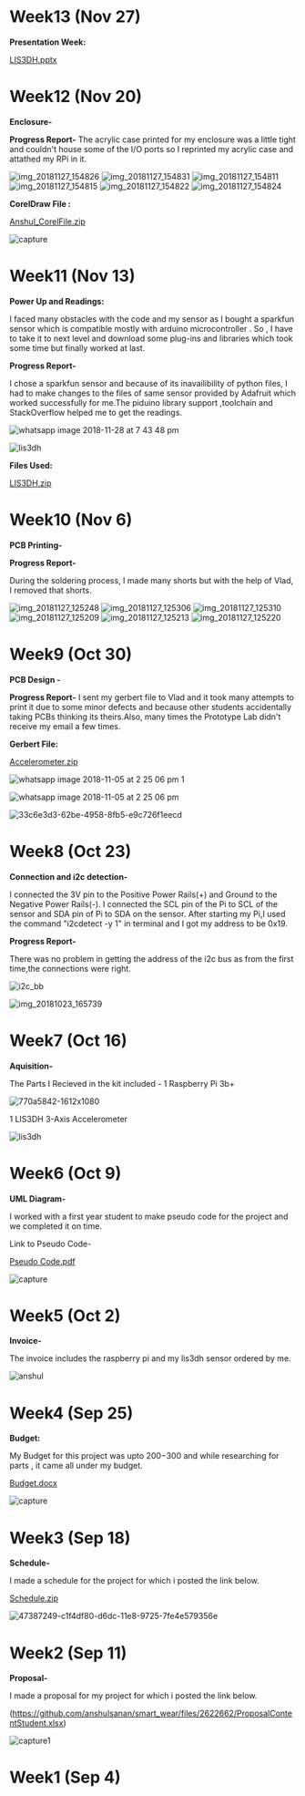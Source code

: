 # Week13 (Nov 27)

**Presentation Week:**

[LIS3DH.pptx](https://github.com/anshulsanan/smart_wear/files/2622157/LIS3DH.pptx)

# Week12 (Nov 20)

**Enclosure-**

**Progress Report-**
The acrylic case printed for my enclosure was a little tight and couldn't house some of the I/O ports so I reprinted my acrylic case and attathed my RPi in it.

![img_20181127_154826](https://user-images.githubusercontent.com/43185859/49110781-662df100-f25c-11e8-923a-a5a6c2d52e57.jpg)
![img_20181127_154831](https://user-images.githubusercontent.com/43185859/49110782-662df100-f25c-11e8-8278-cf184d9ccf36.jpg)
![img_20181127_154811](https://user-images.githubusercontent.com/43185859/49110784-662df100-f25c-11e8-840a-9c4cca669a2f.jpg)
![img_20181127_154815](https://user-images.githubusercontent.com/43185859/49110785-662df100-f25c-11e8-9686-bdb6de588d4d.jpg)
![img_20181127_154822](https://user-images.githubusercontent.com/43185859/49110787-662df100-f25c-11e8-9b44-da08c71257b2.jpg)
![img_20181127_154824](https://user-images.githubusercontent.com/43185859/49110788-662df100-f25c-11e8-86cd-19be71ad2ddc.jpg)

**CorelDraw File :**

[Anshul_CorelFile.zip](https://github.com/anshulsanan/smart_wear/files/2621935/Anshul_CorelFile.zip)

![capture](https://user-images.githubusercontent.com/43185859/49113049-78ab2900-f262-11e8-9450-ad23d13df45b.PNG)


# Week11 (Nov 13)

**Power Up and Readings:**

I faced many obstacles with the code and my sensor as I bought a sparkfun sensor which is compatible mostly with arduino microcontroller . So , I have to take it to next level and download some plug-ins and libraries which took some time but finally worked at last.

**Progress Report-**

I chose a sparkfun sensor and because of its inavailibility of python files, I had to make changes to the files of same sensor provided by Adafruit which worked successfully for me.The piduino library support ,toolchain and StackOverflow helped me to get the readings.

![whatsapp image 2018-11-28 at 7 43 48 pm](https://user-images.githubusercontent.com/43185859/49191801-20e5ee00-f346-11e8-9abf-355269255ad0.jpeg)

![lis3dh](https://user-images.githubusercontent.com/43185859/49110905-b311c780-f25c-11e8-9c8d-693c720bd9f8.jpg)

**Files Used:**

[LIS3DH.zip](https://github.com/anshulsanan/smart_wear/files/2621855/LIS3DH.zip)


# Week10 (Nov 6)

**PCB Printing-**

**Progress Report-**

During the soldering process, I made many shorts but with the help of Vlad, I removed that shorts.

![img_20181127_125248](https://user-images.githubusercontent.com/43185859/49110983-e6545680-f25c-11e8-90ee-d589fa343b9c.jpg)
![img_20181127_125306](https://user-images.githubusercontent.com/43185859/49110984-e6545680-f25c-11e8-8166-9b20dbacd200.jpg)
![img_20181127_125310](https://user-images.githubusercontent.com/43185859/49110985-e6545680-f25c-11e8-9ffc-416bb18ab27e.jpg)
![img_20181127_125209](https://user-images.githubusercontent.com/43185859/49110986-e6545680-f25c-11e8-8d6d-bffd694687bc.jpg)
![img_20181127_125213](https://user-images.githubusercontent.com/43185859/49110987-e6545680-f25c-11e8-92ab-5fbddac78d77.jpg)
![img_20181127_125220](https://user-images.githubusercontent.com/43185859/49110988-e6545680-f25c-11e8-9388-539b7eb1c4ce.jpg)


# Week9 (Oct 30)

**PCB Design -**

**Progress Report-**
I sent my gerbert file to Vlad and it took many attempts to print it due to some minor defects and because other students accidentally taking PCBs thinking its theirs.Also, many times the Prototype Lab didn't receive my email a few times.

**Gerbert File:**

[Accelerometer.zip](https://github.com/anshulsanan/smart_wear/files/2621943/Accelerometer.zip)


![whatsapp image 2018-11-05 at 2 25 06 pm 1](https://user-images.githubusercontent.com/43185859/48021714-43019d00-e107-11e8-8637-334db220a56a.jpeg)

![whatsapp image 2018-11-05 at 2 25 06 pm](https://user-images.githubusercontent.com/43185859/48021784-6d535a80-e107-11e8-9ba3-1162ebdee2af.jpeg)

![33c6e3d3-62be-4958-8fb5-e9c726f1eecd](https://user-images.githubusercontent.com/43185859/48021885-b3102300-e107-11e8-80c8-58d16e0771ab.jpg)


# Week8 (Oct 23)

**Connection and i2c detection-**

I connected the 3V pin to the Positive Power Rails(+) and Ground to the Negative Power Rails(-).
I connected the SCL pin of the Pi to SCL of the sensor and SDA pin of Pi to SDA on the sensor.
After starting my Pi,I used the command "i2cdetect -y 1" in terminal and I got my address to be 0x19.

**Progress Report-**

There was no problem in getting the address of the i2c bus as from the first time,the connections were right.

![i2c_bb](https://user-images.githubusercontent.com/43185859/48022114-4d706680-e108-11e8-8b9d-90162020e282.jpg)

![img_20181023_165739](https://user-images.githubusercontent.com/43185859/48022115-4f3a2a00-e108-11e8-85be-6037c6ad8365.jpg)


# Week7 (Oct 16)
**Aquisition-**

The Parts I Recieved in the kit included -
1 Raspberry Pi 3b+

![770a5842-1612x1080](https://user-images.githubusercontent.com/43185859/49117549-14db2d00-f26f-11e8-916a-be875860f58f.jpg)

1 LIS3DH 3-Axis Accelerometer

![lis3dh](https://user-images.githubusercontent.com/43185859/49117559-1dcbfe80-f26f-11e8-9312-64969a31ff77.jpg)


# Week6 (Oct 9)

**UML Diagram-**

I worked with a first year student to make pseudo code for the project and we completed it on time.

Link to Pseudo Code-

[Pseudo Code.pdf](https://github.com/anshulsanan/smart_wear/files/2622681/Pseudo.Code.pdf)

![capture](https://user-images.githubusercontent.com/43185859/49117469-c75ec000-f26e-11e8-89de-af591b191b37.PNG)


# Week5 (Oct 2)
**Invoice-**

The invoice includes the raspberry pi and my lis3dh sensor ordered by me. 

![anshul](https://user-images.githubusercontent.com/43185859/46379071-b5e0a980-c66b-11e8-9678-66c474e7509c.PNG)


# Week4 (Sep 25)

**Budget:**

My Budget for this project was upto $200-$300 and while researching for parts , it came all under my budget.

[Budget.docx](https://github.com/anshulsanan/smart_wear/files/2550329/Budget.docx)


![capture](https://user-images.githubusercontent.com/43185859/48022365-f4ed9900-e108-11e8-9cdd-c8d549768096.PNG)


# Week3 (Sep 18)
**Schedule-**

I made a schedule for the project for which i posted the link below.

[Schedule.zip](https://github.com/anshulsanan/smart_wear/files/2622669/Schedule.zip)

![47387249-c1f4df80-d6dc-11e8-9725-7fe4e579356e](https://user-images.githubusercontent.com/43185859/48022671-c6bc8900-e109-11e8-933f-ec6e5755b92f.png)

# Week2 (Sep 11)
**Proposal-**

I made a proposal for my project for which i posted the link below.

(https://github.com/anshulsanan/smart_wear/files/2622662/ProposalContentStudent.xlsx)

![capture1](https://user-images.githubusercontent.com/43185859/48022555-75ac9500-e109-11e8-8790-4d3f4d5bbddd.PNG)

# Week1 (Sep 4)
